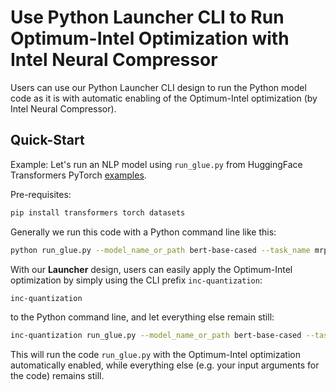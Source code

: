 Use Python Launcher CLI to Run Optimum-Intel Optimization with Intel Neural Compressor
=====

Users can use our Python Launcher CLI design to run the Python model code as it is with automatic enabling of the Optimum-Intel optimization (by Intel Neural Compressor).

## Quick-Start

Example: Let's run an NLP model using ```run_glue.py``` from HuggingFace Transformers PyTorch [examples](https://github.com/huggingface/transformers/blob/v4.26-release/examples/pytorch/text-classification/run_glue.py).

Pre-requisites:

```bash
pip install transformers torch datasets
```

Generally we run this code with a Python command line like this:

```bash
python run_glue.py --model_name_or_path bert-base-cased --task_name mrpc --do_eval --output_dir result
```

With our **Launcher** design, users can easily apply the Optimum-Intel optimization by simply using the CLI prefix `inc-quantization`:

```bash
inc-quantization
```

to the Python command line, and let everything else remain still:

```bash
inc-quantization run_glue.py --model_name_or_path bert-base-cased --task_name mrpc --do_eval --output_dir result
```

This will run the code ```run_glue.py``` with the Optimum-Intel optimization automatically enabled, while everything else (e.g. your input arguments for the code) remains still.